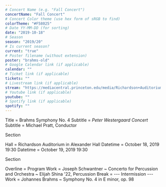 ```yaml
---
# Concert Name (e.g. "Fall Concert")
concertName: "Fall Concert"
# Concert Color theme (use hex form of sRGB to find)
colorTheme: "#F58025"
# Date YY-MM-DD (for sorting)
date: "2019-10-18"
# Season
season: "2019/20"
# Is current season?
current: "true"
# Poster filename (without extension)
poster: "brahms-old"
# Google Calendar link (if applicable)
calendar: ""
# Ticket link (if applicable)
tickets: ""
# Livestream link (if applicable)
stream: "https://mediacentral.princeton.edu/media/Richardson+Auditorium/1_tmulc7h5/18927281"
# Youtube link (if applicable)
youtube: ""
# Spotify link (if applicable)
spotify: ""
---
```

Title = Brahms Symphony No. 4
Subtitle = *Peter Westergaard Concert*
Subtitle = Michael Pratt, Conductor

Section

Hall = Richardson Auditorium in Alexander Hall
Datetime = October 18, 2019 19:30
Datetime = October 19, 2019 19:30

Section

Overline = Program
Work = Joseph Schwantner ~ Concerto for Percussion and Orchestra ~ Elijah Shina '22, Percussion
Break = --- Intermission ---
Work = Johannes Brahms ~ Symphony No. 4 in E minor, op. 98
